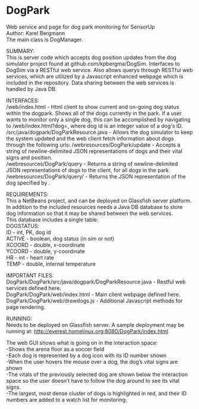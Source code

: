 # DogPark
Web service and page for dog park monitoring for SensorUp<BR>
Author: Karel Bergmann<BR>
The main class is DogManager.<P>

SUMMARY:<BR>
This is server code which accepts dog position updates from the dog simulator project found at github.com/kpbergma/DogSim.  Interfaces to DogSim via a RESTful web service.  Also allows querys through RESTful web services, which are utilized by a Javascript enhanced webpage which is included in the repository.  Data sharing between the web services is handled by Java DB.<P>

INTERFACES:<BR>
/web/index.html - Html client to show current and on-going dog status within the dogpark.  Shows all of the dogs currently in the park.  If a user wants to monitor only a single dog, this can be accomplished by navigating to /web/index.html?dog=<dog id>, where dog id is an integer value of a dog's ID.<BR>
/src/java/dogpark/DogParkResource.java - Allows the dog simulator to keep the system updated and the web client fetch information about dogs through the following urls:
  /webresources/DogPark/update - Accepts a string of newline-delimited JSON representations of dogs and their vital signs and position.<BR>
  /webresources/DogPark/query - Returns a string of newline-delimited JSON representations of dogs to the client, for all dogs in the park.<BR>
  /webresources/DogPark/query/<id> - Returns the JSON representation of the dog specified by <id>.<P>

REQUIREMENTS:<BR>
This a NetBeans project, and can be deployed on Glassfish server platform.  In addition to the included resources needs a Java DB database to store dog information so that it may be shared between the web services.<BR>
This database includes a single table:<BR>
DOGSTATUS:<BR>
  ID - int, PK, dog id<BR>
  ACTIVE - boolean, dog status (in sim or not)<BR>
  XCOORD - double, x-coordinate<BR>
  YCOORD - double, y-coordinate<BR>
  HR - int - heart rate<BR>
  TEMP - double, internal temperature<P>
  
IMPORTANT FILES:<BR>
DogPark/DogPark/src/java/dogpark/DogParkResource.java - Restful web services defined here.<BR>
DogPark/DogPark/web/index.html - Main client webpage defined here.<BR>
DogPark/DogPark/web/drawdogs.js - Additional Javascript methods for page rendering.<BR>

RUNNING:<BR>
Needs to be deployed on Glassfish server.  A sample deployment may be running at:
http://everest.homelinux.org:8080/DogPark/index.html<P>

The web GUI shows what is going on in the interaction space:<BR>
-Shows the arena floor as a soccer field<BR>
-Each dog is represented by a dog icon with its ID number shown<BR>
-When the user hovers the mouse over a dog, the dog’s vital signs are shown<BR>
-The vitals of the previously selected dog are shown below the interaction space so the user
	doesn’t have to follow the dog around to see its vital signs.<BR>
-The largest, most dense cluster of dogs is highlighted in red, and their ID numbers
	are added to a watch list for monitoring.<P>
